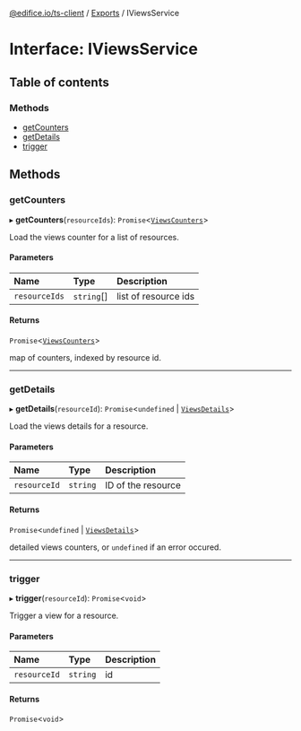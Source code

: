 [@edifice.io/ts-client](../README.md) / [Exports](../modules.md) / IViewsService

# Interface: IViewsService

## Table of contents

### Methods

- [getCounters](IViewsService.md#getcounters)
- [getDetails](IViewsService.md#getdetails)
- [trigger](IViewsService.md#trigger)

## Methods

### getCounters

▸ **getCounters**(`resourceIds`): `Promise`\<[`ViewsCounters`](../modules.md#viewscounters)\>

Load the views counter for a list of resources.

#### Parameters

| Name | Type | Description |
| :------ | :------ | :------ |
| `resourceIds` | `string`[] | list of resource ids |

#### Returns

`Promise`\<[`ViewsCounters`](../modules.md#viewscounters)\>

map of counters, indexed by resource id.

___

### getDetails

▸ **getDetails**(`resourceId`): `Promise`\<`undefined` \| [`ViewsDetails`](ViewsDetails.md)\>

Load the views details for a resource.

#### Parameters

| Name | Type | Description |
| :------ | :------ | :------ |
| `resourceId` | `string` | ID of the resource |

#### Returns

`Promise`\<`undefined` \| [`ViewsDetails`](ViewsDetails.md)\>

detailed views counters, or `undefined` if an error occured.

___

### trigger

▸ **trigger**(`resourceId`): `Promise`\<`void`\>

Trigger a view for a resource.

#### Parameters

| Name | Type | Description |
| :------ | :------ | :------ |
| `resourceId` | `string` | id |

#### Returns

`Promise`\<`void`\>
